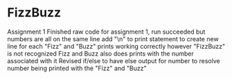 # FizzBuzz
Assignment 1
Finished raw code for assignment 1, run succeeded but numbers are all on the same line
add "\n" to print statement to create new line for each
"Fizz" and "Buzz" prints working correctly however "FizzBuzz" is not recognized
Fizz and Buzz also does prints with the number associated with it
Revised if/else to have else output for number to resolve number being printed with the "Fizz" and "Buzz"
